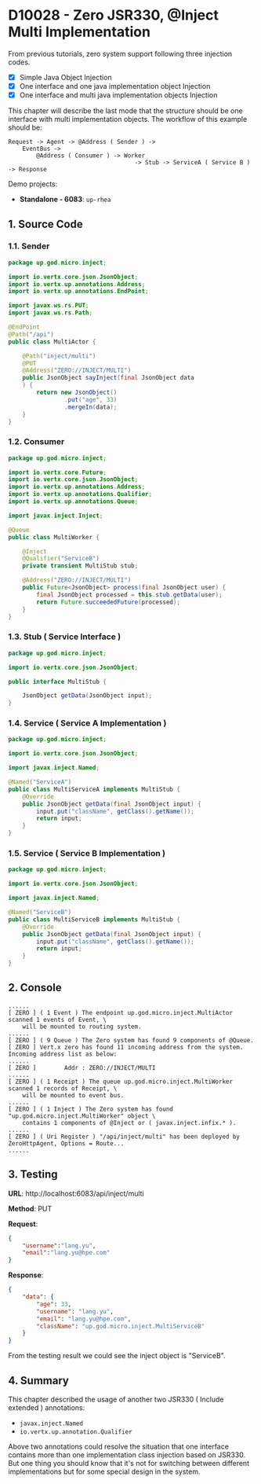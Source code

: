 # D10028 - Zero JSR330, @Inject Multi Implementation

From previous tutorials, zero system support following three injection codes.

* [x] Simple Java Object Injection
* [x] One interface and one java implementation object Injection
* [x] One interface and multi java implementation objects Injection

This chapter will describe the last mode that the structure should be one interface with multi implementation objects. The workflow of this example should be:

```shell
Request -> Agent -> @Address ( Sender ) -> 
    EventBus -> 
        @Address ( Consumer ) -> Worker 
                                    -> Stub -> ServiceA ( Service B ) -> Response
```

Demo projects:

* **Standalone - 6083**: `up-rhea`

## 1. Source Code

### 1.1. Sender

```java
package up.god.micro.inject;

import io.vertx.core.json.JsonObject;
import io.vertx.up.annotations.Address;
import io.vertx.up.annotations.EndPoint;

import javax.ws.rs.PUT;
import javax.ws.rs.Path;

@EndPoint
@Path("/api")
public class MultiActor {

    @Path("inject/multi")
    @PUT
    @Address("ZERO://INJECT/MULTI")
    public JsonObject sayInject(final JsonObject data
    ) {
        return new JsonObject()
                .put("age", 33)
                .mergeIn(data);
    }
}
```

### 1.2. Consumer

```java
package up.god.micro.inject;

import io.vertx.core.Future;
import io.vertx.core.json.JsonObject;
import io.vertx.up.annotations.Address;
import io.vertx.up.annotations.Qualifier;
import io.vertx.up.annotations.Queue;

import javax.inject.Inject;

@Queue
public class MultiWorker {

    @Inject
    @Qualifier("ServiceB")
    private transient MultiStub stub;

    @Address("ZERO://INJECT/MULTI")
    public Future<JsonObject> process(final JsonObject user) {
        final JsonObject processed = this.stub.getData(user);
        return Future.succeededFuture(processed);
    }
}
```

### 1.3. Stub \( Service Interface \)

```java
package up.god.micro.inject;

import io.vertx.core.json.JsonObject;

public interface MultiStub {

    JsonObject getData(JsonObject input);
}
```

### 1.4. Service \( Service A Implementation \)

```java
package up.god.micro.inject;

import io.vertx.core.json.JsonObject;

import javax.inject.Named;

@Named("ServiceA")
public class MultiServiceA implements MultiStub {
    @Override
    public JsonObject getData(final JsonObject input) {
        input.put("className", getClass().getName());
        return input;
    }
}
```

### 1.5. Service \( Service B Implementation \)

```java
package up.god.micro.inject;

import io.vertx.core.json.JsonObject;

import javax.inject.Named;

@Named("ServiceB")
public class MultiServiceB implements MultiStub {
    @Override
    public JsonObject getData(final JsonObject input) {
        input.put("className", getClass().getName());
        return input;
    }
}
```

## 2. Console

```shell
......
[ ZERO ] ( 1 Event ) The endpoint up.god.micro.inject.MultiActor scanned 1 events of Event, \
    will be mounted to routing system.
......
[ ZERO ] ( 9 Queue ) The Zero system has found 9 components of @Queue.
[ ZERO ] Vert.x zero has found 11 incoming address from the system. Incoming address list as below: 
......
[ ZERO ]        Addr : ZERO://INJECT/MULTI
......
[ ZERO ] ( 1 Receipt ) The queue up.god.micro.inject.MultiWorker scanned 1 records of Receipt, \
    will be mounted to event bus.
......
[ ZERO ] ( 1 Inject ) The Zero system has found "up.god.micro.inject.MultiWorker" object \
    contains 1 components of @Inject or ( javax.inject.infix.* ).
......
[ ZERO ] ( Uri Register ) "/api/inject/multi" has been deployed by ZeroHttpAgent, Options = Route...
......
```

## 3. Testing

**URL**: http://localhost:6083/api/inject/multi

**Method**: PUT

**Request**: 

```json
{
	"username":"lang.yu",
	"email":"lang.yu@hpe.com"
}
```

**Response**:

```json
{
    "data": {
        "age": 33,
        "username": "lang.yu",
        "email": "lang.yu@hpe.com",
        "className": "up.god.micro.inject.MultiServiceB"
    }
}
```

From the testing result we could see the inject object is "ServiceB".

## 4. Summary

This chapter described the usage of another two JSR330 \( Include extended \) annotations:

* `javax.inject.Named`
* `io.vertx.up.annotation.Qualifier`

Above two annotations could resolve the situation that one interface contains more than one implementation class injection based on JSR330. But one thing you should know that it's not for switching between different implementations but for some special design in the system.



